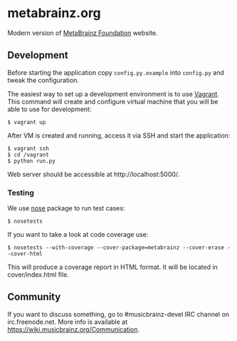 # metabrainz.org

Modern version of [MetaBrainz Foundation](http://metabrainz.org/) website.

## Development

Before starting the application copy `config.py.example` into `config.py` and tweak the configuration.

The easiest way to set up a development environment is to use [Vagrant](https://www.vagrantup.com/).
This command will create and configure virtual machine that you will be able to use for development:

    $ vagrant up

After VM is created and running, access it via SSH and start the application: 

    $ vagrant ssh
    $ cd /vagrant
    $ python run.py

Web server should be accessible at http://localhost:5000/.

### Testing

We use [nose](http://readthedocs.org/docs/nose/) package to run test cases:

    $ nosetests

If you want to take a look at code coverage use:

    $ nosetests --with-coverage --cover-package=metabrainz --cover-erase --cover-html

This will produce a coverage report in HTML format. It will be located in cover/index.html file.

## Community

If you want to discuss something, go to #musicbrainz-devel IRC channel on irc.freenode.net.
More info is available at https://wiki.musicbrainz.org/Communication.
